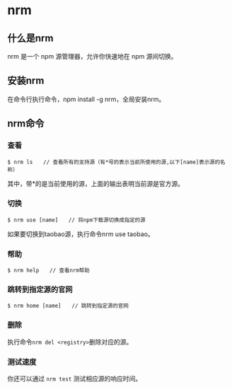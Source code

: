 # nrm

## 什么是nrm
nrm 是一个 npm 源管理器，允许你快速地在 npm 源间切换。

## 安装nrm
在命令行执行命令，npm install -g nrm，全局安装nrm。

## nrm命令
### 查看
```
$ nrm ls　　// 查看所有的支持源（有*号的表示当前所使用的源,以下[name]表示源的名称）
```
其中，带*的是当前使用的源，上面的输出表明当前源是官方源。

### 切换
```
$ nrm use [name]　　// 将npm下载源切换成指定的源
```
如果要切换到taobao源，执行命令nrm use taobao。

### 帮助
```
$ nrm help　　// 查看nrm帮助
```

### 跳转到指定源的官网
```
$ nrm home [name]　　// 跳转到指定源的官网
```

### 删除
执行命令```nrm del <registry>```删除对应的源。

### 测试速度
你还可以通过 ```nrm test``` 测试相应源的响应时间。
